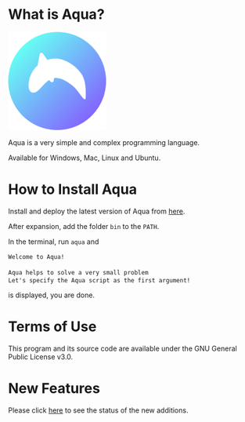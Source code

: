 # What is Aqua?

<img src="https://github.com/e6nlaq/aqua/blob/main/image/aqua.png" width="200px"></img>

Aqua is a very simple and complex programming language.

Available for Windows, Mac, Linux and Ubuntu.

# How to Install Aqua

Install and deploy the latest version of Aqua from [here](https://github.com/e6nlaq/aqua/releases).

After expansion, add the folder `bin` to the `PATH`.

In the terminal, run `aqua` and

```
Welcome to Aqua!

Aqua helps to solve a very small problem
Let's specify the Aqua script as the first argument!
```

is displayed, you are done.

# Terms of Use

This program and its source code are available under the GNU General Public License v3.0.

# New Features

Please click [here](https://github.com/e6nlaq/aqua/issues?q=is%3Aissue+is%3Aopen+sort%3Acreated-asc) to see the status of the new additions.
